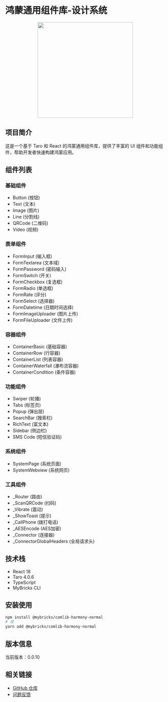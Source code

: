 # 鸿蒙通用组件库-设计系统
<div align="center">
    <a href="https://mybricks.world/">
      <img src="https://user-images.githubusercontent.com/77093461/192469708-107ed96d-66d0-4eb2-861a-f97ac384ee15.png" height="300" width="300"/>
    </a>
</div>

## 项目简介
这是一个基于 Taro 和 React 的鸿蒙通用组件库，提供了丰富的 UI 组件和功能组件，帮助开发者快速构建鸿蒙应用。

## 组件列表

### 基础组件
- Button (按钮)
- Text (文本)
- Image (图片)
- Line (分割线)
- QRCode (二维码)
- Video (视频)

### 表单组件
- FormInput (输入框)
- FormTextarea (文本域)
- FormPassword (密码输入)
- FormSwitch (开关)
- FormCheckbox (复选框)
- FormRadio (单选框)
- FormRate (评分)
- FormSelect (选择器)
- FormDatetime (日期时间选择)
- FormImageUploader (图片上传)
- FormFileUploader (文件上传)

### 容器组件
- ContainerBasic (基础容器)
- ContainerRow (行容器)
- ContainerList (列表容器)
- ContainerWaterfall (瀑布流容器)
- ContainerCondition (条件容器)

### 功能组件
- Swiper (轮播)
- Tabs (标签页)
- Popup (弹出层)
- SearchBar (搜索栏)
- RichText (富文本)
- Sidebar (侧边栏)
- SMS Code (短信验证码)

### 系统组件
- SystemPage (系统页面)
- SystemWebview (系统网页)

### 工具组件
- _Router (路由)
- _ScanQRCode (扫码)
- _Vibrate (震动)
- _ShowToast (提示)
- _CallPhone (拨打电话)
- _AESEncode (AES加密)
- _Connector (连接器)
- _ConnectorGlobalHeaders (全局请求头)

## 技术栈
- React 18
- Taro 4.0.6
- TypeScript
- MyBricks CLI

## 安装使用
```bash
npm install @mybricks/comlib-harmony-normal
# 或
yarn add @mybricks/comlib-harmony-normal
```

## 版本信息
当前版本：0.0.10

## 相关链接
- [GitHub 仓库](https://github.com/mybricks/comlib-harmony-normal)
- [问题反馈](https://github.com/mybricks/comlib-harmony-normal/issues)
